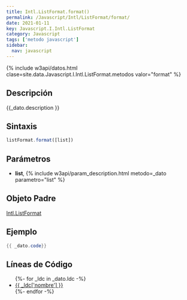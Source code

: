 ```yaml
---
title: Intl.ListFormat.format()
permalink: /Javascript/Intl/ListFormat/format/
date: 2021-01-11
key: Javascript.I.Intl.ListFormat
category: Javascript
tags: ['metodo javascript']
sidebar: 
  nav: javascript
---
```


{% include w3api/datos.html clase=site.data.Javascript.I.Intl.ListFormat.metodos valor="format" %}

## Descripción
{{_dato.description }}

## Sintaxis
~~~javascript
listFormat.format([list])
~~~

## Parámetros
* **list**,  {% include w3api/param_description.html metodo=_dato parametro="list" %}

## Objeto Padre
[Intl.ListFormat](/Javascript/Intl/ListFormat/)

## Ejemplo
~~~java
{{ _dato.code}}
~~~

## Líneas de Código
<ul>
{%- for _ldc in _dato.ldc -%}
   <li>
       <a href="{{_ldc['url'] }}">{{ _ldc['nombre'] }}</a>
   </li>
{%- endfor -%}
</ul>
